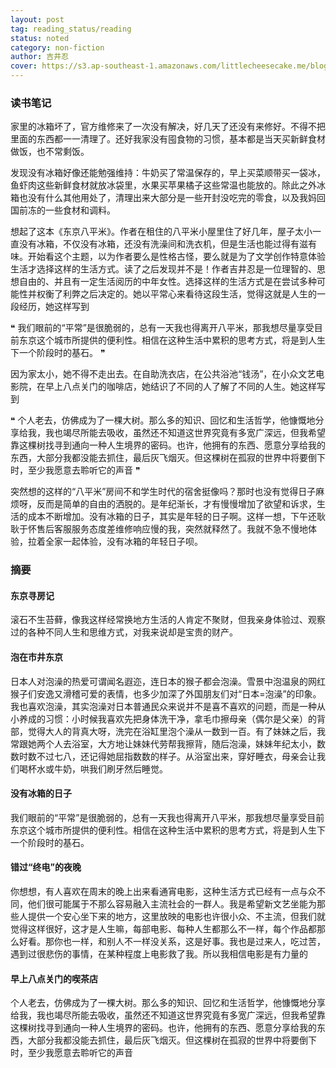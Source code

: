 ```yaml
---
layout: post
tag: reading_status/reading
status: noted
category: non-fiction
author: 吉井忍
cover: https://s3.ap-southeast-1.amazonaws.com/littlecheesecake.me/blog-post/books/东京八平米.jpg
---
```


### 读书笔记

家里的冰箱坏了，官方维修来了一次没有解决，好几天了还没有来修好。不得不把里面的东西都一一清理了。还好我家没有囤食物的习惯，基本都是当天买新鲜食材做饭，也不常剩饭。

发现没有冰箱好像还能勉强维持：牛奶买了常温保存的，早上买菜顺带买一袋冰，鱼虾肉这些新鲜食材就放冰袋里，水果买苹果橘子这些常温也能放的。除此之外冰箱也没有什么其他用处了，清理出来大部分是一些开封没吃完的零食，以及我妈回国前冻的一些食材和调料。

想起了这本《东京八平米》。作者在租住的八平米小屋里住了好几年，屋子太小一直没有冰箱，不仅没有冰箱，还没有洗澡间和洗衣机，但是生活也能过得有滋有味。开始看这个主题，以为作者要么是性格古怪，要么就是为了文学创作特意体验生活才选择这样的生活方式。读了之后发现并不是！作者吉井忍是一位理智的、思想自由的、并且有一定生活阅历的中年女性。选择这样的生活方式是在尝试多种可能性并权衡了利弊之后决定的。她以平常心来看待这段生活，觉得这就是人生的一段经历，她这样写到

❝ 我们眼前的“平常”是很脆弱的，总有一天我也得离开八平米，那我想尽量享受目前东京这个城市所提供的便利性。相信在这种生活中累积的思考方式，将是到人生下一个阶段时的基石。 ❞

因为家太小，她不得不走出去。在自助洗衣店，在公共浴池“钱汤”，在小众文艺电影院，在早上八点关门的咖啡店，她结识了不同的人了解了不同的人生。她这样写到

❝ 个人老去，仿佛成为了一棵大树。那么多的知识、回忆和生活哲学，他慷慨地分享给我，我也竭尽所能去吸收，虽然还不知道这世界究竟有多宽广深远，但我希望靠这棵树找寻到通向一种人生境界的密码。也许，他拥有的东西、愿意分享给我的东西，大部分我都没能去抓住，最后灰飞烟灭。但这棵树在孤寂的世界中将要倒下时，至少我愿意去聆听它的声音 ❞

突然想的这样的“八平米”房间不和学生时代的宿舍挺像吗？那时也没有觉得日子麻烦呀，反而是简单的自由的洒脱的。是年纪渐长，才有慢慢增加了欲望和诉求，生活的成本不断增加。没有冰箱的日子，其实是年轻的日子啊。这样一想，下午还耿耿于怀售后客服服务态度差维修响应慢的我，突然就释然了。我就不急不慢地体验，拉着全家一起体验，没有冰箱的年轻日子呗。

### 摘要

#### 东京寻房记

滚石不生苔藓，像我这样经常换地方生活的人肯定不聚财，但我亲身体验过、观察过的各种不同人生和思维方式，对我来说却是宝贵的财产。
    

#### 泡在市井东京

日本人对泡澡的热爱可谓闻名遐迩，连日本的猴子都会泡澡。雪景中泡温泉的网红猴子们安逸又滑稽可爱的表情，也多少加深了外国朋友们对“日本=泡澡”的印象。我也喜欢泡澡，其实泡澡对日本普通民众来说并不是喜不喜欢的问题，而是一种从小养成的习惯：小时候我喜欢先把身体洗干净，拿毛巾擦母亲（偶尔是父亲）的背部，觉得大人的背真大呀，洗完在浴缸里泡个澡从一数到一百。有了妹妹之后，我常跟她两个人去浴室，大方地让妹妹代劳帮我擦背，随后泡澡，妹妹年纪太小，数数时数不过七八，还记得她屈指数数的样子。从浴室出来，穿好睡衣，母亲会让我们喝杯水或牛奶，哄我们刷牙然后睡觉。 

#### 没有冰箱的日子

我们眼前的“平常”是很脆弱的，总有一天我也得离开八平米，那我想尽量享受目前东京这个城市所提供的便利性。相信在这种生活中累积的思考方式，将是到人生下一个阶段时的基石。 

#### 错过“终电”的夜晚

你想想，有人喜欢在周末的晚上出来看通宵电影，这种生活方式已经有一点与众不同，他们很可能属于不那么容易融入主流社会的一群人。我是希望新文艺坐能为那些人提供一个安心坐下来的地方，这里放映的电影也许很小众、不主流，但我们就觉得这样很好，这才是人生嘛，每部电影、每种人生都那么不一样，每个作品都那么好看。那你也一样，和别人不一样没关系，这是好事。我也是过来人，吃过苦，遇到过很悲伤的事情，在某种程度上电影救了我。所以我相信电影是有力量的 

#### 早上八点关门的喫茶店

个人老去，仿佛成为了一棵大树。那么多的知识、回忆和生活哲学，他慷慨地分享给我，我也竭尽所能去吸收，虽然还不知道这世界究竟有多宽广深远，但我希望靠这棵树找寻到通向一种人生境界的密码。也许，他拥有的东西、愿意分享给我的东西，大部分我都没能去抓住，最后灰飞烟灭。但这棵树在孤寂的世界中将要倒下时，至少我愿意去聆听它的声音 
